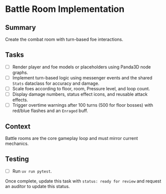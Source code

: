 # Battle Room Implementation

## Summary
Create the combat room with turn-based foe interactions.

## Tasks
- [ ] Render player and foe models or placeholders using Panda3D node graphs.
- [ ] Implement turn-based logic using messenger events and the shared `Stats` dataclass for accuracy and damage.
- [ ] Scale foes according to floor, room, Pressure level, and loop count.
- [ ] Display damage numbers, status effect icons, and reusable attack effects.
- [ ] Trigger overtime warnings after 100 turns (500 for floor bosses) with red/blue flashes and an `Enraged` buff.

## Context
Battle rooms are the core gameplay loop and must mirror current mechanics.

## Testing
- [ ] Run `uv run pytest`.

Once complete, update this task with `status: ready for review` and request an auditor to update this status.

